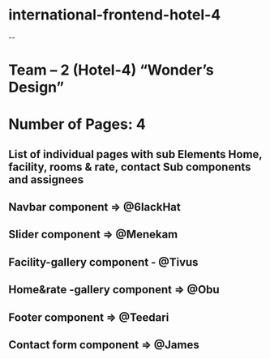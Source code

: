 # international-frontend-hotel-4
--
# Team – 2 (Hotel-4) “Wonder’s Design”
# Number of Pages: 4
List of individual pages with sub Elements
Home, facility, rooms & rate, contact
Sub components and assignees
-
Navbar component => @6lackHat
-
Slider component => @Menekam
-
Facility-gallery component - @Tivus
-
Home&rate -gallery component => @Obu
-
Footer component => @Teedari
-
Contact form component => @James
-

